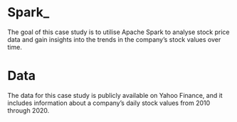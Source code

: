 # Spark_

The goal of this case study is to utilise Apache Spark to analyse stock price data and gain insights into the trends in the company’s stock values over time.

# Data
The data for this case study is publicly available on Yahoo Finance, and it includes information about a company’s daily stock values from 2010 through 2020.
